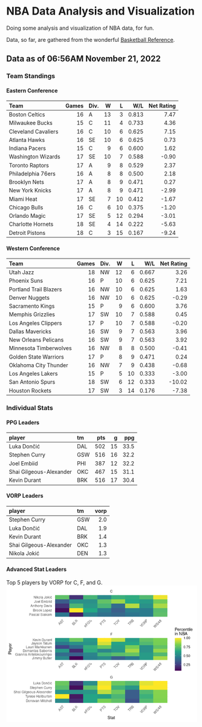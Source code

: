 # NBA Data Analysis and Visualization

Doing some analysis and visualization of NBA data, for fun.

Data, so far, are gathered from the wonderful [Basketball
Reference](https://www.basketball-reference.com/).

## Data as of 06:56AM November 21, 2022

### Team Standings

#### Eastern Conference

| Team                | Games | Div. |   W |   L |   W/L | Net Rating |
|:--------------------|------:|:-----|----:|----:|------:|-----------:|
| Boston Celtics      |    16 | A    |  13 |   3 | 0.813 |       7.47 |
| Milwaukee Bucks     |    15 | C    |  11 |   4 | 0.733 |       4.36 |
| Cleveland Cavaliers |    16 | C    |  10 |   6 | 0.625 |       7.15 |
| Atlanta Hawks       |    16 | SE   |  10 |   6 | 0.625 |       0.73 |
| Indiana Pacers      |    15 | C    |   9 |   6 | 0.600 |       1.62 |
| Washington Wizards  |    17 | SE   |  10 |   7 | 0.588 |      -0.90 |
| Toronto Raptors     |    17 | A    |   9 |   8 | 0.529 |       2.37 |
| Philadelphia 76ers  |    16 | A    |   8 |   8 | 0.500 |       2.18 |
| Brooklyn Nets       |    17 | A    |   8 |   9 | 0.471 |       0.27 |
| New York Knicks     |    17 | A    |   8 |   9 | 0.471 |      -2.99 |
| Miami Heat          |    17 | SE   |   7 |  10 | 0.412 |      -1.67 |
| Chicago Bulls       |    16 | C    |   6 |  10 | 0.375 |      -1.20 |
| Orlando Magic       |    17 | SE   |   5 |  12 | 0.294 |      -3.01 |
| Charlotte Hornets   |    18 | SE   |   4 |  14 | 0.222 |      -5.63 |
| Detroit Pistons     |    18 | C    |   3 |  15 | 0.167 |      -9.24 |

#### Western Conference

| Team                   | Games | Div. |   W |   L |   W/L | Net Rating |
|:-----------------------|------:|:-----|----:|----:|------:|-----------:|
| Utah Jazz              |    18 | NW   |  12 |   6 | 0.667 |       3.26 |
| Phoenix Suns           |    16 | P    |  10 |   6 | 0.625 |       7.21 |
| Portland Trail Blazers |    16 | NW   |  10 |   6 | 0.625 |       1.63 |
| Denver Nuggets         |    16 | NW   |  10 |   6 | 0.625 |      -0.29 |
| Sacramento Kings       |    15 | P    |   9 |   6 | 0.600 |       3.76 |
| Memphis Grizzlies      |    17 | SW   |  10 |   7 | 0.588 |       0.45 |
| Los Angeles Clippers   |    17 | P    |  10 |   7 | 0.588 |      -0.20 |
| Dallas Mavericks       |    16 | SW   |   9 |   7 | 0.563 |       3.96 |
| New Orleans Pelicans   |    16 | SW   |   9 |   7 | 0.563 |       3.92 |
| Minnesota Timberwolves |    16 | NW   |   8 |   8 | 0.500 |      -0.41 |
| Golden State Warriors  |    17 | P    |   8 |   9 | 0.471 |       0.24 |
| Oklahoma City Thunder  |    16 | NW   |   7 |   9 | 0.438 |      -0.68 |
| Los Angeles Lakers     |    15 | P    |   5 |  10 | 0.333 |      -3.00 |
| San Antonio Spurs      |    18 | SW   |   6 |  12 | 0.333 |     -10.02 |
| Houston Rockets        |    17 | SW   |   3 |  14 | 0.176 |      -7.38 |

### Individual Stats

#### PPG Leaders

| player                  | tm  | pts |   g |  ppg |
|:------------------------|:----|----:|----:|-----:|
| Luka Dončić             | DAL | 502 |  15 | 33.5 |
| Stephen Curry           | GSW | 516 |  16 | 32.2 |
| Joel Embiid             | PHI | 387 |  12 | 32.2 |
| Shai Gilgeous-Alexander | OKC | 467 |  15 | 31.1 |
| Kevin Durant            | BRK | 516 |  17 | 30.4 |

#### VORP Leaders

| player                  | tm  | vorp |
|:------------------------|:----|-----:|
| Stephen Curry           | GSW |  2.0 |
| Luka Dončić             | DAL |  1.9 |
| Kevin Durant            | BRK |  1.4 |
| Shai Gilgeous-Alexander | OKC |  1.3 |
| Nikola Jokić            | DEN |  1.3 |

#### Advanced Stat Leaders

Top 5 players by VORP for C, F, and G.
![](README_files/figure-gfm/README-unnamed-chunk-7-1.png)<!-- -->
